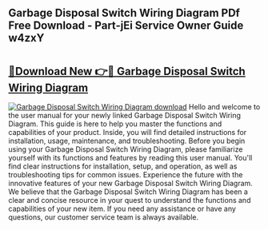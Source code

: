 ## Garbage Disposal Switch Wiring Diagram PDf Free Download - Part-jEi Service Owner Guide w4zxY

# <h2><a href="http://dfs5ej.blite.top/?on=Garbage+Disposal+Switch+Wiring+Diagram">🔗Download New 👉🔴 Garbage Disposal Switch Wiring Diagram</a></h2>

[![Garbage Disposal Switch Wiring Diagram download](https://i.imgur.com/lujVjoI.png)](http://dfs5ej.blite.top/?on=Garbage+Disposal+Switch+Wiring+Diagram)
Hello and welcome to the user manual for your newly linked Garbage Disposal Switch Wiring Diagram. This guide is here to help you master the functions and capabilities of your product. Inside, you will find detailed instructions for installation, usage, maintenance, and troubleshooting. Before you begin using your Garbage Disposal Switch Wiring Diagram, please familiarize yourself with its functions and features by reading this user manual. You'll find clear instructions for installation, setup, and operation, as well as troubleshooting tips for common issues. Experience the future with the innovative features of your new Garbage Disposal Switch Wiring Diagram. We believe that the Garbage Disposal Switch Wiring Diagram has been a clear and concise resource in your quest to understand the functions and capabilities of your new item. If you need any assistance or have any questions, our customer service team is always available.
